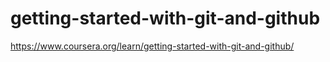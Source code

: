 # getting-started-with-git-and-github
https://www.coursera.org/learn/getting-started-with-git-and-github/
